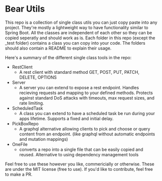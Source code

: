 # Bear Utils
This repo is a collection of single class utils you can just copy paste into any project. They're mostly a lightweight way to have functionality similar to Spring Boot. All the classes are independent of each other so they can be copied seperatly and should work as is. Each folder in this repo (except the _test folder) contains a class you can copy into your code. The folders should also contain a README to explain their usage.

Here's a summary of the different single class tools in the repo:
- RestClient
    - A rest client with standard method GET, POST, PUT, PATCH, DELETE, OPTIONS
- Server
    - A server you can extend to expose a rest endpoint. Handles recieving requests and mapping to your defined methods. Protects against standard DoS attacks with timeouts, max request sizes, and rate limiting.
- ScheduledTask
    - A class you can extend to have a scheduled task be run during your apps lifetime. Supports a fixed and initial delay. 
- PickBoxRepo
    - A graphql alternative allowing clients to pick and choose or query content from an endpoint. (like graphql without automatic endpoints and mutation mappings)
- OneFile
    - converts a repo into a single file that can be easily copied and reused. Alternative to using dependency management tools


Feel free to use these however you like, commericially or otherwise. These are under the MIT license (free to use). If you'd like to contribute, feel free to make a PR.

